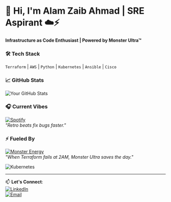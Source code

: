 # 👋 Hi, I'm Alam Zaib Ahmad | SRE Aspirant ☁️⚡  

**Infrastructure as Code Enthusiast | Powered by Monster Ultra™**  

### 🛠️ **Tech Stack**  
`Terraform` | `AWS` | `Python` | `Kubernetes` | `Ansible` | `Cisco`  

### 📈 **GitHub Stats**  
![Your GitHub Stats](https://github-readme-stats.vercel.app/api?username=SREAlam&show_icons=true&theme=radical&hide_border=true)  

### 🎧 **Current Vibes**  
[![Spotify](https://img.shields.io/badge/-Coding_to_synthwave-1DB954?logo=spotify)](https://open.spotify.com/user/73jlo6ahduutlscm3hbxbg7zf)  
*"Retro beats fix bugs faster."*  

### ⚡ **Fueled By**  
[![Monster Energy](https://img.shields.io/badge/-Monster_Ultra™-000000?logo=monster)](https://www.monsterenergy.com/)  
*"When Terraform fails at 2AM, Monster Ultra saves the day."*  

![Kubernetes](https://media.giphy.com/media/3oKIPkP8Q3bK3Zf7Tq/giphy.gif) 

---

📫 **Let's Connect**:  
[![LinkedIn](https://img.shields.io/badge/-Let's_Collab!-0077B5?logo=linkedin)](https://www.linkedin.com/in/alam-ahmed-133360291/)  
[![Email](https://img.shields.io/badge/-Email_Me-D14836?logo=gmail)](mailto:alamzaibahmad615@gmail.com)  
